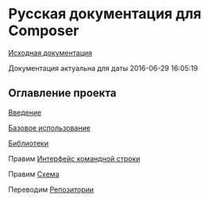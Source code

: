 # Русская документация для Composer

[Исходная документация](https://github.com/composer/composer/tree/master/doc)

Документация актуальна для даты 2016-06-29 16:05:19

## Оглавление проекта

[Введение](00-intro.md)

[Базовое использование](01-basic-usage.md)

[Библиотеки](02-libraries.md)

Правим [Интерфейс командной строки](03-cli.md)

Правим [Схема](04-schema.md)

Переводим [Репозитории](05-repositories.md)
